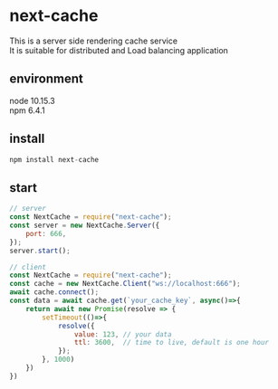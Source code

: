 # next-cache

This is a server side rendering cache service  
It is suitable for distributed and Load balancing application

## environment
node 10.15.3  
npm 6.4.1

## install
```node.js
npm install next-cache
```

## start
```js
// server
const NextCache = require("next-cache");
const server = new NextCache.Server({
    port: 666,
});
server.start();

// client
const NextCache = require("next-cache");
const cache = new NextCache.Client("ws://localhost:666");
await cache.connect();
const data = await cache.get(`your_cache_key`, async()=>{
    return await new Promise(resolve => {
        setTimeout(()=>{
            resolve({
                value: 123, // your data
                ttl: 3600,  // time to live, default is one hour
            });
        }, 1000)
    })
})
```

